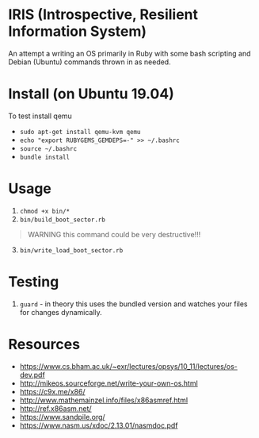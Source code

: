 # IRIS (Introspective, Resilient Information System)

An attempt a writing an OS primarily in Ruby with some bash scripting and Debian (Ubuntu) commands thrown in as needed.

# Install (on Ubuntu 19.04)
To test install qemu
- `sudo apt-get install qemu-kvm qemu`
- `echo "export RUBYGEMS_GEMDEPS=-" >> ~/.bashrc`
- `source ~/.bashrc`
- `bundle install`

# Usage
1. `chmod +x bin/*`
2. `bin/build_boot_sector.rb`

> WARNING this command could be very destructive!!!
3. `bin/write_load_boot_sector.rb`

# Testing
1. `guard` - in theory this uses the bundled version and watches your files
for changes dynamically.

# Resources
- https://www.cs.bham.ac.uk/~exr/lectures/opsys/10_11/lectures/os-dev.pdf
- http://mikeos.sourceforge.net/write-your-own-os.html
- https://c9x.me/x86/
- http://www.mathemainzel.info/files/x86asmref.html
- http://ref.x86asm.net/
- https://www.sandpile.org/
- https://www.nasm.us/xdoc/2.13.01/nasmdoc.pdf
